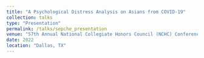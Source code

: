 ```yaml
---
title: "A Psychological Distress Analysis on Asians from COVID-19"
collection: talks
type: "Presentation"
permalink: /talks/sepche_presentation
venue: "57th Annual National Collegiate Honors Council (NCHC) Conference"
date: 2022
location: "Dallas, TX"
---
```

